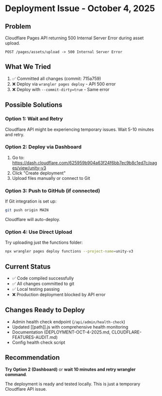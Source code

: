 # Deployment Issue - October 4, 2025

## Problem

Cloudflare Pages API returning 500 Internal Server Error during asset upload.

```
POST /pages/assets/upload -> 500 Internal Server Error
```

## What We Tried

1. ✅ Committed all changes (commit: 715a759)
2. ❌ Deploy via `wrangler pages deploy` - API 500 error
3. ❌ Deploy with `--commit-dirty=true` - Same error

## Possible Solutions

### Option 1: Wait and Retry

Cloudflare API might be experiencing temporary issues. Wait 5-10 minutes and retry.

### Option 2: Deploy via Dashboard

1. Go to: https://dash.cloudflare.com/625959b904a63f24f6bb7ec9b8c1ed7c/pages/view/unity-v3
2. Click "Create deployment"
3. Upload files manually or connect to Git

### Option 3: Push to GitHub (if connected)

If Git integration is set up:

```bash
git push origin MAIN
```

Cloudflare will auto-deploy.

### Option 4: Use Direct Upload

Try uploading just the functions folder:

```bash
npx wrangler pages deploy functions --project-name=unity-v3
```

## Current Status

- ✅ Code compiled successfully
- ✅ All changes committed to git
- ✅ Local testing passing
- ❌ Production deployment blocked by API error

## Changes Ready to Deploy

- Admin health check endpoint (`/api/admin/health-check`)
- Updated [[path]].js with comprehensive health monitoring
- Documentation (DEPLOYMENT-OCT-4-2025.md, CLOUDFLARE-FEATURES-AUDIT.md)
- Config health check script

## Recommendation

**Try Option 2 (Dashboard)** or **wait 10 minutes and retry wrangler command**.

The deployment is ready and tested locally. This is just a temporary Cloudflare API issue.
